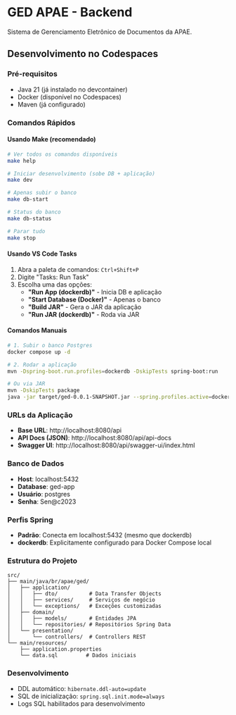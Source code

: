 # GED APAE - Backend

Sistema de Gerenciamento Eletrônico de Documentos da APAE.

## Desenvolvimento no Codespaces

### Pré-requisitos
- Java 21 (já instalado no devcontainer)
- Docker (disponível no Codespaces)
- Maven (já configurado)

### Comandos Rápidos

#### Usando Make (recomendado)
```bash
# Ver todos os comandos disponíveis
make help

# Iniciar desenvolvimento (sobe DB + aplicação)
make dev

# Apenas subir o banco
make db-start

# Status do banco
make db-status

# Parar tudo
make stop
```

#### Usando VS Code Tasks
1. Abra a paleta de comandos: `Ctrl+Shift+P`
2. Digite "Tasks: Run Task"
3. Escolha uma das opções:
   - **"Run App (dockerdb)"** - Inicia DB e aplicação
   - **"Start Database (Docker)"** - Apenas o banco
   - **"Build JAR"** - Gera o JAR da aplicação
   - **"Run JAR (dockerdb)"** - Roda via JAR

#### Comandos Manuais
```bash
# 1. Subir o banco Postgres
docker compose up -d

# 2. Rodar a aplicação
mvn -Dspring-boot.run.profiles=dockerdb -DskipTests spring-boot:run

# Ou via JAR
mvn -DskipTests package
java -jar target/ged-0.0.1-SNAPSHOT.jar --spring.profiles.active=dockerdb
```

### URLs da Aplicação
- **Base URL**: http://localhost:8080/api
- **API Docs (JSON)**: http://localhost:8080/api/api-docs
- **Swagger UI**: http://localhost:8080/api/swagger-ui/index.html

### Banco de Dados
- **Host**: localhost:5432
- **Database**: ged-app
- **Usuário**: postgres
- **Senha**: Sen@c2023

### Perfis Spring
- **Padrão**: Conecta em localhost:5432 (mesmo que dockerdb)
- **dockerdb**: Explicitamente configurado para Docker Compose local

### Estrutura do Projeto
```
src/
├── main/java/br/apae/ged/
│   ├── application/
│   │   ├── dto/          # Data Transfer Objects
│   │   ├── services/     # Serviços de negócio
│   │   └── exceptions/   # Exceções customizadas
│   ├── domain/
│   │   ├── models/       # Entidades JPA
│   │   └── repositories/ # Repositórios Spring Data
│   └── presentation/
│       └── controllers/  # Controllers REST
└── main/resources/
    ├── application.properties
    └── data.sql         # Dados iniciais
```

### Desenvolvimento
- DDL automático: `hibernate.ddl-auto=update`
- SQL de inicialização: `spring.sql.init.mode=always`
- Logs SQL habilitados para desenvolvimento
